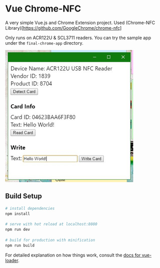 # Vue Chrome-NFC

A very simple Vue.js and Chrome Extension project. Used (Chrome-NFC Library)[https://github.com/GoogleChrome/chrome-nfc]

Only runs on ACR122U & SCL3711 readers. You can try the sample app under the `final-chrome-app` directory. 

<img src="https://raw.githubusercontent.com/neiljun-odiaz/vue-chrome-nfc/master/chrome-nfc-vue.jpg"/>


## Build Setup

``` bash
# install dependencies
npm install

# serve with hot reload at localhost:8080
npm run dev

# build for production with minification
npm run build
```

For detailed explanation on how things work, consult the [docs for vue-loader](http://vuejs.github.io/vue-loader).
